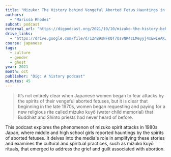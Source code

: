 ```yaml
---
title: "Mizuko: The History behind Vengeful Aborted Fetus Hauntings in 1980s Japan"
authors:
  - "Marissa Rhodes"
subcat: podcast
external_url: "https://digpodcast.org/2021/10/10/mizuko-the-history-behind-vengeful-aborted-fetus-hauntings-in-1980s-japan/"
drive_links:
  - "https://drive.google.com/file/d/12nB9sNFKQT7OsvNK4cLMeyyj4xEwIeAK/view?usp=drive_link"
course: japanese
tags:
  - culture
  - gender
  - ghost
year: 2021
month: oct
publisher: "Dig: A history podcast"
minutes: 45
---
```


> It’s not entirely clear when Japanese women began to fear attacks by the spirits of their vengeful aborted fetuses, but it is clear that beginning in the late 1970s, women began requesting and paying for a new religious rite called mizuko kuyō (water child memorial) that Buddhist and Shinto priests had never heard of before.

​This podcast explores the phenomenon of mizuko spirit attacks in 1980s Japan, where middle and high school girls reported hauntings by the spirits of aborted fetuses. It delves into the media's role in amplifying these stories and examines the cultural and spiritual practices, such as mizuko kuyō rituals, that emerged to address the grief and guilt associated with abortion.​
